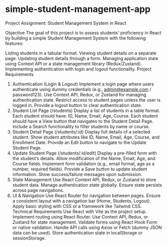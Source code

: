 # simple-student-management-app
Project Assignment: Student Management System in React

Objective
The goal of this project is to assess students' proficiency in React by building a simple Student Management System with the following features:

Listing students in a tabular format.
Viewing student details on a separate page.
Updating student details through a form.
Managing application state using Context API or a state management library (Redux/Zustand).
Implementing authentication with login and logout functionality.
Project Requirements
1. Authentication (Login & Logout)
Implement a login page where users authenticate using dummy credentials (e.g., admin@example.com / password123).
Use Context API, Redux, or Zustand for managing authentication state.
Restrict access to student pages unless the user is logged in.
Provide a logout button to clear authentication state.
2. Student List Page (/students)
Display a list of students in a table format.
Each student should have: ID, Name, Email, Age, Course.
Each student should have a View button that navigates to the Student Detail Page.
Include a Search functionality to filter students by name or course.
3. Student Detail Page (/students/:id)
Display full details of a selected student.
Show student attributes like ID, Name, Email, Age, Course, and Enrollment Date.
Provide an Edit button to navigate to the Update Student Page.
4. Update Student Page (/students/:id/edit)
Display a pre-filled form with the student’s details.
Allow modification of the Name, Email, Age, and Course fields.
Implement form validation (e.g., email format, age as a number, required fields).
Provide a Save button to update student information.
Show success/failure messages upon submission.
5. State Management
Use React Context API, Redux, or Zustand to store student data.
Manage authentication state globally.
Ensure state persists across page navigations.
6. UI & Navigation
Use React Router for navigation between pages.
Ensure a consistent layout with a navigation bar (Home, Students, Logout).
Apply basic styling with CSS or a framework like Tailwind CSS.
Technical Requirements
Use React with Vite as the project setup.
Implement routing using React Router.
Use Context API, Redux, or Zustand for state management.
Validate forms using React Hook Form or native validation.
Handle API calls using Axios or Fetch (dummy JSON data can be used).
Store authentication state in localStorage or sessionStorage.

